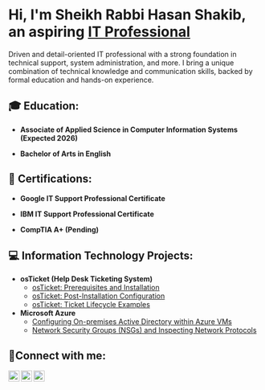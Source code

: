 
<h1>Hi, I'm Sheikh Rabbi Hasan Shakib, 
 <br>  an aspiring <a href="https://www.linkedin.com/in/sheikh-rabbi-hasan-shakib-33a386295">IT Professional</a></h1>
<p> Driven and detail-oriented IT professional with a strong foundation in technical support, system administration, and more. I bring a unique combination of technical knowledge and communication skills, backed by formal education and hands-on experience. </p>

<h2>🎓 Education:</h2>

- <b>Associate of Applied Science in Computer Information Systems (Expected 2026)</b>

- <b>Bachelor of Arts in English</b>

<h2>📜 Certifications:</h2>

- <b>Google IT Support Professional Certificate</b>

- <b>IBM IT Support Professional Certificate</b>

- <b>CompTIA A+ (Pending)</b>

<h2>💻 Information Technology Projects:</h2>

- <b>osTicket (Help Desk Ticketing System)</b>
  - [osTicket: Prerequisites and Installation](https://github.com/SRH-Shakib/osTicket-preReq)
  - [osTicket: Post-Installation Configuration](https://github.com/SRH-Shakib/post-install-config)
  - [osTicket: Ticket Lifecycle Examples](https://github.com/SRH-Shakib/ticket-lifecycle)
- <b>Microsoft Azure</b>
  - [Configuring On-premises Active Directory within Azure VMs](https://github.com/SRH-Shakib/configure-AD)
  - [Network Security Groups (NSGs) and Inspecting Network Protocols](https://github.com/SRH-Shakib/azure-network-protocol)

<h2>🤳Connect with me:</h2>


[<img align="left" alt="shakib | LinkedIn" width="22px" src="https://cdn.jsdelivr.net/npm/simple-icons@v3/icons/linkedin.svg" />][linkedin]

[<img align="left" alt="shakib | LinkedIn" width="22px" src="https://cdn.jsdelivr.net/npm/simple-icons@v3/icons/youtube.svg" />][youtube]

[<img align="left" alt="shakib | LinkedIn" width="22px" src="https://cdn.jsdelivr.net/npm/simple-icons@v3/icons/twitter.svg" />][twitter]


[linkedin]: https://www.linkedin.com/in/sheikh-rabbi-hasan-shakib-33a386295
[youtube]: https://www.youtube.com/@Tech.Solved12
[twitter]: https://www.x.com/shakib9344
